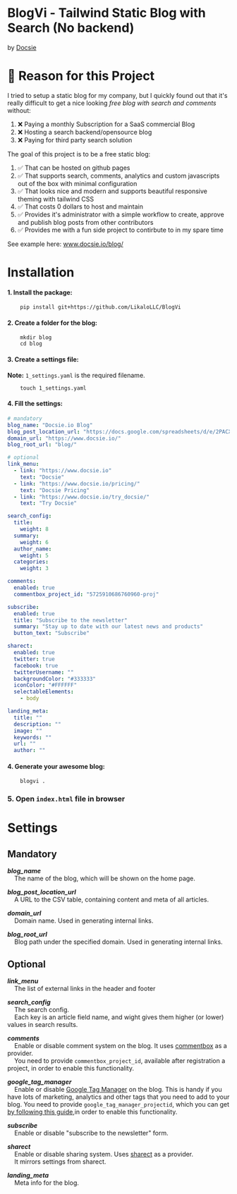 # BlogVi - Tailwind Static Blog with Search (No backend)
 by [Docsie](https://www.docsie.io)
 
# 👋 Reason for this Project

I tried to setup a static blog for my company, but I quickly found out that it's really difficult to get a nice looking *free blog with search and comments* without:
1. ❌ Paying a monthly Subscription for a SaaS commercial Blog
2. ❌ Hosting a search backend/opensource blog
3. ❌ Paying for third party search solution

The goal of this project is to be a free static blog:
1.  ✅ That can be hosted on github pages
2.  ✅ That supports search, comments, analytics and custom javascripts out of the box with minimal configuration
3.  ✅ That looks nice and modern and supports beautiful responsive theming with tailwind CSS
4.  ✅ That costs 0 dollars to host and maintain
5.  ✅ Provides it's administrator with a simple workflow to create, approve and publish blog posts from other contributors
6.  ✅ Provides me with a fun side project to contirbute to in my spare time

See example here: www.docsie.io/blog/

# Installation

#### 1. Install the package:

```shell
    pip install git+https://github.com/LikaloLLC/BlogVi
```

#### 2. Create a folder for the blog:

```shell
    mkdir blog
    cd blog
```
    

#### 3. Create a settings file:

**Note:** `1_settings.yaml` is the required filename.

```shell
    touch 1_settings.yaml
```

#### 4. Fill the settings:

```yaml
# mandatory
blog_name: "Docsie.io Blog"
blog_post_location_url: "https://docs.google.com/spreadsheets/d/e/2PACX-1vR2Unb1VTOB1upja915Rp7N6MJnqtLLOPYUlrJW7R0qybH_kGWB1wPozgjAf6X5JD-Bv_XldO9yKSLU/pub?output=csv"
domain_url: "https://www.docsie.io/"
blog_root_url: "blog/"

# optional
link_menu:
  - link: "https://www.docsie.io"
    text: "Docsie"
  - link: "https://www.docsie.io/pricing/"
    text: "Docsie Pricing"
  - link: "https://www.docsie.io/try_docsie/"
    text: "Try Docsie"

search_config:
  title:
    weight: 8
  summary:
    weight: 6
  author_name:
    weight: 5
  categories:
    weight: 3

comments:
  enabled: true
  commentbox_project_id: "5725910686760960-proj"

subscribe:
  enabled: true
  title: "Subscribe to the newsletter"
  summary: "Stay up to date with our latest news and products"
  button_text: "Subscribe"

sharect:
  enabled: true
  twitter: true
  facebook: true
  twitterUsername: ""
  backgroundColor: "#333333"
  iconColor: "#FFFFFF"
  selectableElements:
    - body

landing_meta:
  title: ""
  description: ""
  image: ""
  keywords: ""
  url: ""
  author: ""

```

#### 4. Generate your awesome blog:

```shell
    blogvi .
```

### 5. Open `index.html` file in browser

# Settings

## Mandatory

***blog_name***  
    The name of the blog, which will be shown on the home page.

***blog_post_location_url***  
    A URL to the CSV table, containing content and meta of all articles.

***domain_url***  
    Domain name. Used in generating internal links.

***blog_root_url***  
    Blog path under the specified domain. Used in generating internal links.

## Optional

***link_menu***  
    The list of external links in the header and footer

***search_config***  
    The search config.  
    Each key is an article field name, and wight gives them higher (or lower) values in search results.

***comments***  
    Enable or disable comment system on the blog. It uses [commentbox](https://commentbox.io/) as a provider.  
    You need to provide `commentbox_project_id`, available after registration a project,
in order to enable this functionality.

***google_tag_manager***  
    Enable or disable [Google Tag Manager](https://marketingplatform.google.com/about/tag-manager/) on the blog. This is handy if you have lots of marketing, analytics and other tags that you need to add to your blog. 
You need to provide `google_tag_manager_projectid`, which you can get [by following this guide](https://support.google.com/tagmanager/answer/6103696?hl=en),in order to enable this functionality.


***subscribe***  
    Enable or disable "subscribe to the newsletter" form.

***sharect***  
    Enable or disable sharing system. Uses [sharect](https://estevanmaito.github.io/sharect/) as a provider.  
    It mirrors settings from sharect.

***landing_meta***  
    Meta info for the blog.


